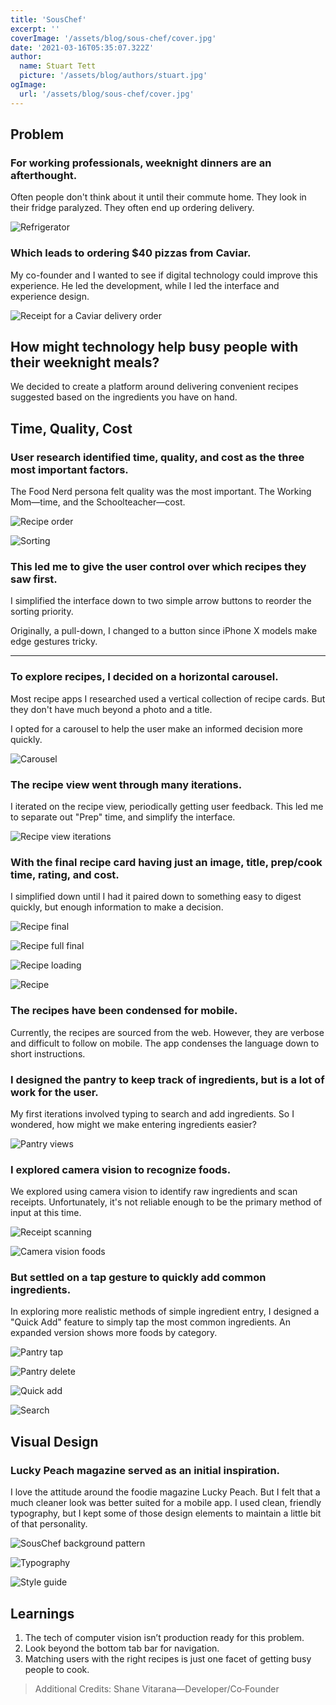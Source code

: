 ```yaml
---
title: 'SousChef'
excerpt: ''
coverImage: '/assets/blog/sous-chef/cover.jpg'
date: '2021-03-16T05:35:07.322Z'
author:
  name: Stuart Tett
  picture: '/assets/blog/authors/stuart.jpg'
ogImage:
  url: '/assets/blog/sous-chef/cover.jpg'
---
```


## Problem
### For working professionals, weeknight dinners are an afterthought.

Often people don't think about it until their commute home. They look in their fridge paralyzed. They often end up ordering delivery.

![Refrigerator](/assets/blog/sous-chef/souschef-fridge.png)

### Which leads to ordering $40 pizzas from Caviar.

My co-founder and I wanted to see if digital technology could improve this experience. He led the development, while I led the interface and experience design.

![Receipt for a Caviar delivery order](/assets/blog/sous-chef/souschef-caviar.jpg)

## How might technology help busy people with their weeknight meals?

We decided to create a platform around delivering convenient recipes suggested based on the ingredients you have on hand.

## Time, Quality, Cost

### User research identified time, quality, and cost as the three most important factors.

The Food Nerd persona felt quality was the most important. The Working Mom—time, and the Schoolteacher—cost.

![Recipe order](/assets/blog/sous-chef/souschef-recipe-order.gif?w=300&h=532)

![Sorting](/assets/blog/sous-chef/souschef-sorting-full.png)

### This led me to give the user control over which recipes they saw first.

I simplified the interface down to two simple arrow buttons to reorder the sorting priority.

Originally, a pull-down, I changed to a button since iPhone X models make edge gestures tricky.

---

### To explore recipes, I decided on a horizontal carousel.

Most recipe apps I researched used a vertical collection of recipe cards. But they don't have much beyond a photo and a title.

I opted for a carousel to help the user make an informed decision more quickly.

![Carousel](/assets/blog/sous-chef/souschef-carousel.gif?w=300)

### The recipe view went through many iterations.

I iterated on the recipe view, periodically getting user feedback. This led me to separate out "Prep" time, and simplify the interface.

![Recipe view iterations](/assets/blog/sous-chef/souschef-recipe-iterations.png)

### With the final recipe card having just an image, title, prep/cook time, rating, and cost.

I simplified down until I had it paired down to something easy to digest quickly, but enough information to make a decision.

![Recipe final](/assets/blog/sous-chef/souschef-recipe-final.png)

![Recipe full final](/assets/blog/sous-chef/souschef-recipe-full-final.png)

![Recipe loading](/assets/blog/sous-chef/souschef-recipe-loading.png)

![Recipe](/assets/blog/sous-chef/souschef-recipe.png)

### The recipes have been condensed for mobile.

Currently, the recipes are sourced from the web. However, they are verbose and difficult to follow on mobile. The app condenses the language down to short instructions.


### I designed the pantry to keep track of ingredients, but is a lot of work for the user.

My first iterations involved typing to search and add ingredients. So I wondered, how might we make entering ingredients easier?

![Pantry views](/assets/blog/sous-chef/souschef-pantry-views.png)

### I explored camera vision to recognize foods.

We explored using camera vision to identify raw ingredients and scan receipts. Unfortunately, it's not reliable enough to be the primary method of input at this time.

![Receipt scanning](/assets/blog/sous-chef/souschef-scan-receipt.png)

![Camera vision foods](/assets/blog/sous-chef/souschef-scan-foods.png)

### But settled on a tap gesture to quickly add common ingredients.

In exploring more realistic methods of simple ingredient entry, I designed a "Quick Add" feature to simply tap the most common ingredients. An expanded version shows more foods by category.

![Pantry tap](/assets/blog/sous-chef/souschef-pantry-tap.png)

![Pantry delete](/assets/blog/sous-chef/souschef-pantry-delete.gif?w=300&h=532)

![Quick add](/assets/blog/sous-chef/souschef-quick-add.gif?w=300&h=532)

![Search](/assets/blog/sous-chef/souschef-search.gif?w=300&h=532)

## Visual Design

### Lucky Peach magazine served as an initial inspiration.

I love the attitude around the foodie magazine Lucky Peach. But I felt that a much cleaner look was better suited for a mobile app. I used clean, friendly typography, but I kept some of those design elements to maintain a little bit of that personality.

![SousChef background pattern](/assets/blog/sous-chef/souschef-bg-pattern.png)

![Typography](/assets/blog/sous-chef/souschef-typography.png)

![Style guide](/assets/blog/sous-chef/souschef-style-guide.png)

## Learnings

1. The tech of computer vision isn’t production ready for this problem.
1. Look beyond the bottom tab bar for navigation.
1. Matching users with the right recipes is just one facet of getting busy people to cook.

> Additional Credits: Shane Vitarana—Developer/Co‑Founder